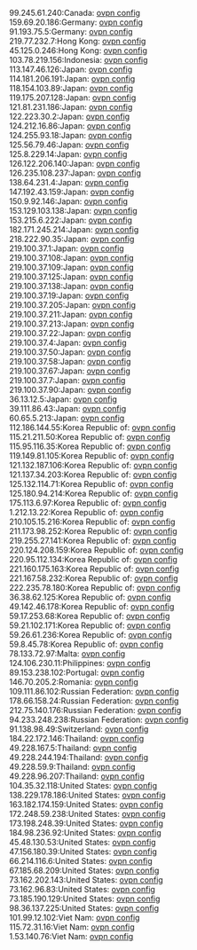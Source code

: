 99.245.61.240:Canada: [ovpn config](vpn/99_245_61_240.ovpn)  
159.69.20.186:Germany: [ovpn config](vpn/159_69_20_186.ovpn)  
91.193.75.5:Germany: [ovpn config](vpn/91_193_75_5.ovpn)  
219.77.232.7:Hong Kong: [ovpn config](vpn/219_77_232_7.ovpn)  
45.125.0.246:Hong Kong: [ovpn config](vpn/45_125_0_246.ovpn)  
103.78.219.156:Indonesia: [ovpn config](vpn/103_78_219_156.ovpn)  
113.147.46.126:Japan: [ovpn config](vpn/113_147_46_126.ovpn)  
114.181.206.191:Japan: [ovpn config](vpn/114_181_206_191.ovpn)  
118.154.103.89:Japan: [ovpn config](vpn/118_154_103_89.ovpn)  
119.175.207.128:Japan: [ovpn config](vpn/119_175_207_128.ovpn)  
121.81.231.186:Japan: [ovpn config](vpn/121_81_231_186.ovpn)  
122.223.30.2:Japan: [ovpn config](vpn/122_223_30_2.ovpn)  
124.212.16.86:Japan: [ovpn config](vpn/124_212_16_86.ovpn)  
124.255.93.18:Japan: [ovpn config](vpn/124_255_93_18.ovpn)  
125.56.79.46:Japan: [ovpn config](vpn/125_56_79_46.ovpn)  
125.8.229.14:Japan: [ovpn config](vpn/125_8_229_14.ovpn)  
126.122.206.140:Japan: [ovpn config](vpn/126_122_206_140.ovpn)  
126.235.108.237:Japan: [ovpn config](vpn/126_235_108_237.ovpn)  
138.64.231.4:Japan: [ovpn config](vpn/138_64_231_4.ovpn)  
147.192.43.159:Japan: [ovpn config](vpn/147_192_43_159.ovpn)  
150.9.92.146:Japan: [ovpn config](vpn/150_9_92_146.ovpn)  
153.129.103.138:Japan: [ovpn config](vpn/153_129_103_138.ovpn)  
153.215.6.222:Japan: [ovpn config](vpn/153_215_6_222.ovpn)  
182.171.245.214:Japan: [ovpn config](vpn/182_171_245_214.ovpn)  
218.222.90.35:Japan: [ovpn config](vpn/218_222_90_35.ovpn)  
219.100.37.1:Japan: [ovpn config](vpn/219_100_37_1.ovpn)  
219.100.37.108:Japan: [ovpn config](vpn/219_100_37_108.ovpn)  
219.100.37.109:Japan: [ovpn config](vpn/219_100_37_109.ovpn)  
219.100.37.125:Japan: [ovpn config](vpn/219_100_37_125.ovpn)  
219.100.37.138:Japan: [ovpn config](vpn/219_100_37_138.ovpn)  
219.100.37.19:Japan: [ovpn config](vpn/219_100_37_19.ovpn)  
219.100.37.205:Japan: [ovpn config](vpn/219_100_37_205.ovpn)  
219.100.37.211:Japan: [ovpn config](vpn/219_100_37_211.ovpn)  
219.100.37.213:Japan: [ovpn config](vpn/219_100_37_213.ovpn)  
219.100.37.22:Japan: [ovpn config](vpn/219_100_37_22.ovpn)  
219.100.37.4:Japan: [ovpn config](vpn/219_100_37_4.ovpn)  
219.100.37.50:Japan: [ovpn config](vpn/219_100_37_50.ovpn)  
219.100.37.58:Japan: [ovpn config](vpn/219_100_37_58.ovpn)  
219.100.37.67:Japan: [ovpn config](vpn/219_100_37_67.ovpn)  
219.100.37.7:Japan: [ovpn config](vpn/219_100_37_7.ovpn)  
219.100.37.90:Japan: [ovpn config](vpn/219_100_37_90.ovpn)  
36.13.12.5:Japan: [ovpn config](vpn/36_13_12_5.ovpn)  
39.111.86.43:Japan: [ovpn config](vpn/39_111_86_43.ovpn)  
60.65.5.213:Japan: [ovpn config](vpn/60_65_5_213.ovpn)  
112.186.144.55:Korea Republic of: [ovpn config](vpn/112_186_144_55.ovpn)  
115.21.211.50:Korea Republic of: [ovpn config](vpn/115_21_211_50.ovpn)  
115.95.116.35:Korea Republic of: [ovpn config](vpn/115_95_116_35.ovpn)  
119.149.81.105:Korea Republic of: [ovpn config](vpn/119_149_81_105.ovpn)  
121.132.187.106:Korea Republic of: [ovpn config](vpn/121_132_187_106.ovpn)  
121.137.34.203:Korea Republic of: [ovpn config](vpn/121_137_34_203.ovpn)  
125.132.114.71:Korea Republic of: [ovpn config](vpn/125_132_114_71.ovpn)  
125.180.94.214:Korea Republic of: [ovpn config](vpn/125_180_94_214.ovpn)  
175.113.6.97:Korea Republic of: [ovpn config](vpn/175_113_6_97.ovpn)  
1.212.13.22:Korea Republic of: [ovpn config](vpn/1_212_13_22.ovpn)  
210.105.15.216:Korea Republic of: [ovpn config](vpn/210_105_15_216.ovpn)  
211.173.98.252:Korea Republic of: [ovpn config](vpn/211_173_98_252.ovpn)  
219.255.27.141:Korea Republic of: [ovpn config](vpn/219_255_27_141.ovpn)  
220.124.208.159:Korea Republic of: [ovpn config](vpn/220_124_208_159.ovpn)  
220.95.112.134:Korea Republic of: [ovpn config](vpn/220_95_112_134.ovpn)  
221.160.175.163:Korea Republic of: [ovpn config](vpn/221_160_175_163.ovpn)  
221.167.58.232:Korea Republic of: [ovpn config](vpn/221_167_58_232.ovpn)  
222.235.78.180:Korea Republic of: [ovpn config](vpn/222_235_78_180.ovpn)  
36.38.62.125:Korea Republic of: [ovpn config](vpn/36_38_62_125.ovpn)  
49.142.46.178:Korea Republic of: [ovpn config](vpn/49_142_46_178.ovpn)  
59.17.253.68:Korea Republic of: [ovpn config](vpn/59_17_253_68.ovpn)  
59.21.102.171:Korea Republic of: [ovpn config](vpn/59_21_102_171.ovpn)  
59.26.61.236:Korea Republic of: [ovpn config](vpn/59_26_61_236.ovpn)  
59.8.45.78:Korea Republic of: [ovpn config](vpn/59_8_45_78.ovpn)  
78.133.72.97:Malta: [ovpn config](vpn/78_133_72_97.ovpn)  
124.106.230.11:Philippines: [ovpn config](vpn/124_106_230_11.ovpn)  
89.153.238.102:Portugal: [ovpn config](vpn/89_153_238_102.ovpn)  
146.70.205.2:Romania: [ovpn config](vpn/146_70_205_2.ovpn)  
109.111.86.102:Russian Federation: [ovpn config](vpn/109_111_86_102.ovpn)  
178.66.158.24:Russian Federation: [ovpn config](vpn/178_66_158_24.ovpn)  
212.75.140.176:Russian Federation: [ovpn config](vpn/212_75_140_176.ovpn)  
94.233.248.238:Russian Federation: [ovpn config](vpn/94_233_248_238.ovpn)  
91.138.98.49:Switzerland: [ovpn config](vpn/91_138_98_49.ovpn)  
184.22.172.146:Thailand: [ovpn config](vpn/184_22_172_146.ovpn)  
49.228.167.5:Thailand: [ovpn config](vpn/49_228_167_5.ovpn)  
49.228.244.194:Thailand: [ovpn config](vpn/49_228_244_194.ovpn)  
49.228.59.9:Thailand: [ovpn config](vpn/49_228_59_9.ovpn)  
49.228.96.207:Thailand: [ovpn config](vpn/49_228_96_207.ovpn)  
104.35.32.118:United States: [ovpn config](vpn/104_35_32_118.ovpn)  
138.229.178.186:United States: [ovpn config](vpn/138_229_178_186.ovpn)  
163.182.174.159:United States: [ovpn config](vpn/163_182_174_159.ovpn)  
172.248.59.238:United States: [ovpn config](vpn/172_248_59_238.ovpn)  
173.198.248.39:United States: [ovpn config](vpn/173_198_248_39.ovpn)  
184.98.236.92:United States: [ovpn config](vpn/184_98_236_92.ovpn)  
45.48.130.53:United States: [ovpn config](vpn/45_48_130_53.ovpn)  
47.156.180.39:United States: [ovpn config](vpn/47_156_180_39.ovpn)  
66.214.116.6:United States: [ovpn config](vpn/66_214_116_6.ovpn)  
67.185.68.209:United States: [ovpn config](vpn/67_185_68_209.ovpn)  
73.162.202.143:United States: [ovpn config](vpn/73_162_202_143.ovpn)  
73.162.96.83:United States: [ovpn config](vpn/73_162_96_83.ovpn)  
73.185.190.129:United States: [ovpn config](vpn/73_185_190_129.ovpn)  
98.36.137.225:United States: [ovpn config](vpn/98_36_137_225.ovpn)  
101.99.12.102:Viet Nam: [ovpn config](vpn/101_99_12_102.ovpn)  
115.72.31.16:Viet Nam: [ovpn config](vpn/115_72_31_16.ovpn)  
1.53.140.76:Viet Nam: [ovpn config](vpn/1_53_140_76.ovpn)  
